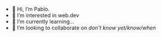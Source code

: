 - 👋 Hi, I’m Pablo. 
- 👀 I’m interested in web.dev
- 🌱 I’m currently learning... 
- 💞️ I’m looking to collaborate on *don't know yet/know/when*

<!---
torrenspablo/torrenspablo is a ✨ special ✨ repository because its `README.md` (this file) appears on your GitHub profile.
You can click the Preview link to take a look at your changes.
--->
